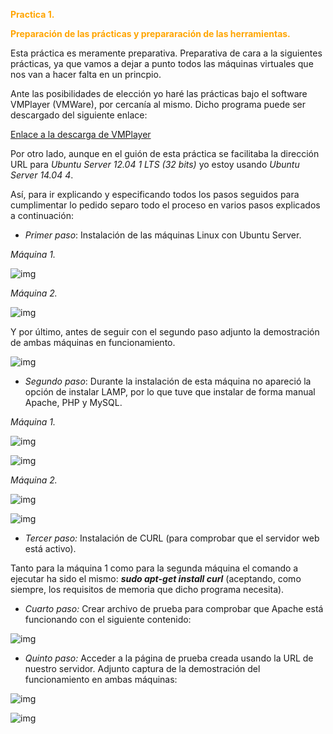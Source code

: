  <b style='color:orange'> Practica 1. </b> 

 

<b style = 'color : orange'> Preparación de las prácticas y prepararación de las herramientas.  </b>

Esta práctica es meramente preparativa. Preparativa de cara a la siguientes prácticas, ya que vamos a dejar a punto todos las máquinas virtuales que nos van a hacer falta en un princpio. 

Ante las posibilidades de elección yo haré las prácticas bajo el software VMPlayer (VMWare), por cercanía al mismo. Dicho programa puede ser descargado del siguiente enlace: 

[Enlace a la descarga de VMPlayer](http://www.vmware.com/products/player/ "Enlace a la descarga de VMPlayer")

Por otro lado, aunque en el guión de esta práctica se facilitaba la dirección URL para *Ubuntu Server 12.04 1 LTS (32 bits)* yo estoy usando *Ubuntu Server 14.04 4*.


Así, para ir explicando y especificando todos los pasos seguidos para cumplimentar lo pedido separo todo el proceso en varios pasos explicados a continuación: 

* *Primer paso*: Instalación de las máquinas Linux con Ubuntu Server. 

*Máquina 1.*

![img](https://github.com/maribhez/SWAP_UGR/blob/master/Practicas/Pr%C3%A1ctica1/Capturas/InstalacionMV1.PNG)

*Máquina 2.*

![img](https://github.com/maribhez/SWAP_UGR/blob/master/Practicas/Pr%C3%A1ctica1/Capturas/InstalacionMV2.PNG)




Y por último, antes de seguir con el segundo paso adjunto la demostración de ambas máquinas en funcionamiento. 

![img](https://github.com/maribhez/SWAP_UGR/blob/master/Practicas/Pr%C3%A1ctica1/Capturas/maquinas_funcionando.PNG)

 * *Segundo paso*: Durante la instalación de esta máquina no apareció la opción de instalar LAMP, por lo que tuve que instalar de forma manual Apache, PHP y MySQL. 
 
*Máquina 1.*

![img](https://github.com/maribhez/SWAP_UGR/blob/master/Practicas/Pr%C3%A1ctica1/Capturas/LAMP_1.PNG)


![img](https://github.com/maribhez/SWAP_UGR/blob/master/Practicas/Pr%C3%A1ctica1/Capturas/m1-Final.PNG)

*Máquina 2.*

![img](https://github.com/maribhez/SWAP_UGR/blob/master/Practicas/Pr%C3%A1ctica1/Capturas/LAMP_2.PNG)


![img](https://github.com/maribhez/SWAP_UGR/blob/master/Practicas/Pr%C3%A1ctica1/Capturas/maquina2Ultimo.PNG)







* *Tercer paso:* Instalación de CURL (para comprobar que el servidor web está activo).

Tanto para la máquina 1 como para la segunda máquina el comando a ejecutar ha sido el mismo: ***sudo apt-get install curl*** (aceptando, como siempre, los requisitos de memoria que dicho programa necesita). 

* *Cuarto paso:* Crear archivo de prueba para comprobar que Apache está funcionando con el siguiente contenido: 

![img](https://github.com/maribhez/SWAP_UGR/blob/master/Practicas/Pr%C3%A1ctica1/Capturas/m1_hola.PNG)
       

* *Quinto paso:* Acceder a la página de prueba creada usando la URL de nuestro servidor. Adjunto captura de la demostración del funcionamiento en ambas máquinas: 


![img](https://github.com/maribhez/SWAP_UGR/blob/master/Practicas/Pr%C3%A1ctica1/Capturas/curl1.JPG)

![img](https://github.com/maribhez/SWAP_UGR/blob/master/Practicas/Pr%C3%A1ctica1/Capturas/maquina2.PNG)


